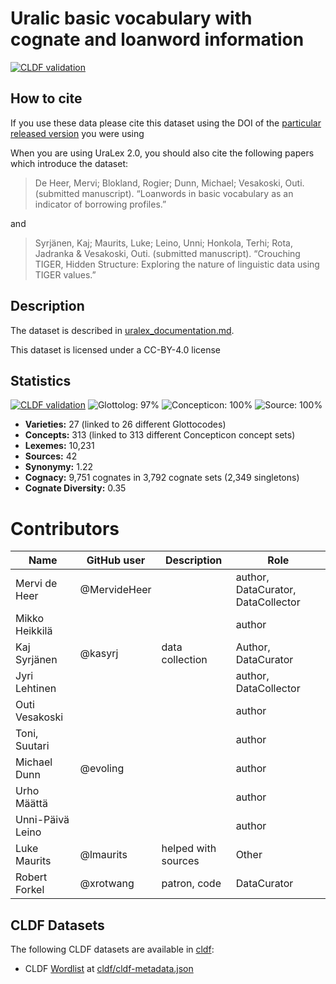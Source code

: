 # Uralic basic vocabulary with cognate and loanword information

[![CLDF validation](https://github.com/lexibank/uralex/workflows/CLDF-validation/badge.svg)](https://github.com/lexibank/uralex/actions?query=workflow%3ACLDF-validation)

## How to cite

If you use these data please cite
this dataset using the DOI of the [particular released version](../../releases/) you were using

When you are using UraLex 2.0, you should also cite the following papers which introduce the dataset:

> De Heer, Mervi; Blokland, Rogier; Dunn, Michael; Vesakoski, Outi. (submitted manuscript). “Loanwords in basic vocabulary as an indicator of borrowing profiles.”

and

> Syrjänen, Kaj; Maurits, Luke; Leino, Unni; Honkola, Terhi; Rota, Jadranka & Vesakoski, Outi. (submitted manuscript). “Crouching TIGER, Hidden Structure: Exploring the nature of linguistic data using TIGER values.”


## Description

The dataset is described in [uralex_documentation.md](uralex_documentation.md).


This dataset is licensed under a CC-BY-4.0 license

## Statistics


[![CLDF validation](https://github.com/lexibank/uralex/workflows/CLDF-validation/badge.svg)](https://github.com/lexibank/uralex/actions?query=workflow%3ACLDF-validation)
![Glottolog: 97%](https://img.shields.io/badge/Glottolog-97%25-green.svg "Glottolog: 97%")
![Concepticon: 100%](https://img.shields.io/badge/Concepticon-100%25-brightgreen.svg "Concepticon: 100%")
![Source: 100%](https://img.shields.io/badge/Source-100%25-brightgreen.svg "Source: 100%")

- **Varieties:** 27 (linked to 26 different Glottocodes)
- **Concepts:** 313 (linked to 313 different Concepticon concept sets)
- **Lexemes:** 10,231
- **Sources:** 42
- **Synonymy:** 1.22
- **Cognacy:** 9,751 cognates in 3,792 cognate sets (2,349 singletons)
- **Cognate Diversity:** 0.35

# Contributors

Name               | GitHub user     | Description | Role
---                | ---             | ---         | ---
Mervi de Heer | @MervideHeer | | author, DataCurator, DataCollector
Mikko Heikkilä | | | author
Kaj Syrjänen | @kasyrj | data collection | Author, DataCurator
Jyri Lehtinen | | | author, DataCollector
Outi Vesakoski | | | author 
Toni, Suutari | | | author
Michael Dunn | @evoling | | author
Urho Määttä | | | author
Unni-Päivä Leino | | | author
Luke Maurits | @lmaurits | helped with sources | Other
Robert Forkel | @xrotwang | patron, code      | DataCurator





## CLDF Datasets

The following CLDF datasets are available in [cldf](cldf):

- CLDF [Wordlist](https://github.com/cldf/cldf/tree/master/modules/Wordlist) at [cldf/cldf-metadata.json](cldf/cldf-metadata.json)